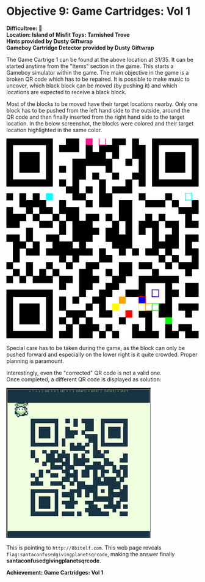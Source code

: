 # Objective 9: Game Cartridges: Vol 1
**Difficultree: 🎄**  
**Location: Island of Misfit Toys: Tarnished Trove**  
**Hints provided by Dusty Giftwrap**  
**Gameboy Cartridge Detector provided by Dusty Giftwrap**

The Game Cartrige 1 can be found at the above location at 31/35.
It can be started anytime from the "Items" section in the game.
This starts a Gameboy simulator within the game.
The main objective in the game is a broken QR code which has to be repaired.
It is possible to make music to uncover, which black block can be moved (by pushing it) and which locations are expected to receive a black block.

Most of the blocks to be moved have their target locations nearby. Only one block has to be pushed from the left hand side to the outside, around the QR code and then finally inserted from the right hand side to the target location.
In the below screenshot, the blocks were colored and their target location highlighted in the same color.

![QR Code](game-qr.png)

Special care has to be taken during the game, as the block can only be pushed forward and especially on the lower right is it quite crowded. Proper planning is paramount.

Interestingly, even the "corrected" QR code is not a valid one.  
Once completed,  a different QR code is displayed as solution:

![QR Code](qr-code.png)

This is pointing to `http://8bitelf.com`. This web page reveals `flag:santaconfusedgivingplanetsqrcode`, making the answer finally **santaconfusedgivingplanetsqrcode**.

**Achievement: Game Cartridges: Vol 1**
<!--stackedit_data:
eyJoaXN0b3J5IjpbMTU5MzA4NDU3MiwxMzgyMjk3MTM2LDIxMD
cxMTk3OSwyMTEyOTUzOTgsLTIwNTg4MTMzNTQsLTIwMTAxOTI2
M119
-->